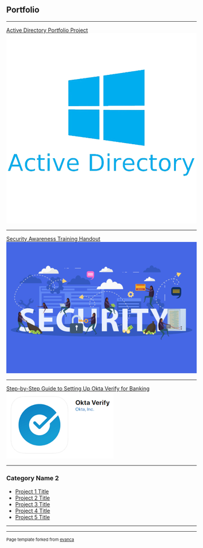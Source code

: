 ## Portfolio

---

[Active Directory Portfolio Project](https://docs.google.com/document/d/1LjVmpAgmeowX52kBEeOwCJLxqr1QInc3Cn0AEELo3-s/edit?usp=sharing)
<img src="images/pngegg.png?raw=true"/>

---
[Security Awareness Training Handout](/pdf/Security_Awareness_Training_Passwords.pdf)
<img src="images/security_stock_photo.jpg?raw=true"/>

---
[Step-by-Step Guide to Setting Up Okta Verify for Banking](/pdf/MFA_Setup_Guide.pdf)
<img src="images/blobid0.png?raw=true"/>

---

### Category Name 2

- [Project 1 Title](http://example.com/)
- [Project 2 Title](http://example.com/)
- [Project 3 Title](http://example.com/)
- [Project 4 Title](http://example.com/)
- [Project 5 Title](http://example.com/)

---




---
<p style="font-size:11px">Page template forked from <a href="https://github.com/evanca/quick-portfolio">evanca</a></p>
<!-- Remove above link if you don't want to attibute -->
